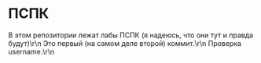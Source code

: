 # ПСПК
В этом репозитории лежат лабы ПСПК (я надеюсь, что они тут и правда будут)\r\n
Это первый (на самом деле второй) коммит.\r\n
Проверка username.\r\n
